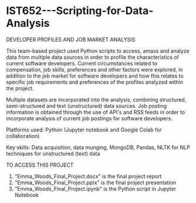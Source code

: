 # IST652---Scripting-for-Data-Analysis
DEVELOPER PROFILES AND JOB MARKET ANALYSIS

This team-based project used Python scripts to access, amass and analyze data from multiple data sources in order to profile the characteristics of current software developers. Current circumstances related to compensation, job skills, preferences and other factors were explored, in addition to the job market for software developers and how this relates to specific job requirements and preferences of the profiles analyzed within the project.

Multiple datasets are incorporated into the analysis, combining structured, semi-structured and text (unstructured) data sources. Job posting information is 
obtained through the use of API's and RSS feeds in order to incorporate analysis of current job postings for software developers. 

Platforms used: Python (Jupyter notebook and Google Colab for collaboration)

Key skills: Data acquisition, data munging, MongoDB, Pandas, NLTK for NLP techniques for unstructured (text) data

TO ACCESS THIS PROJECT 
1) "Emma_Woods_Final_Project.docx" is the final project report 
2) "Emma_Woods_Final_Project.pptx" is the final project presentation 
3) "Emma_Woods_Final_Project.ipynb" is the Python script in Jupyter Notebook

